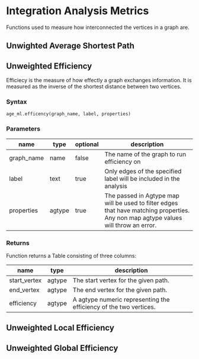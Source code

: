 # Integration Analysis Metrics

Functions used to measure how interconnected the vertices in a graph are.

## Unwighted Average Shortest Path

## Unweighted Efficiency

Efficiecy is the measure of how effectly a graph exchanges information. It is measured as the inverse of the shortest distance between two vertices.

### Syntax

```
age_ml.efficency(graph_name, label, properties)
```

### Parameters

| name | type | optional | description |
| --- | --- | --- | --- |
| graph_name | name  | false | The name of the graph to run efficiency on |
| label | text | true | Only edges of the specified label will be included in the analysis
| properties | agtype | true | The passed in Agtype map will be used to filter edges that have matching properties. Any non map agtype values will throw an error. |

### Returns

Function returns a Table consisting of three columns:

| name | type | description |
| --- | --- | --- |
| start_vertex | agtype | The start vertex for the given path. |
| end_vertex | agtype | The end vertex for the given path. |
| efficiency | agtype | A agtype numeric representing the efficiency of the two vertices. |

## Unweighted Local Efficiency

## Unweighted Global Efficiency

